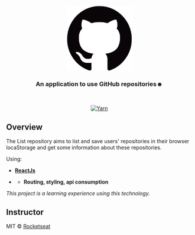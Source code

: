 <p align="center">
  <img src="./src/assets/github.gif" height="175" width="175" alt="Unform" />
</p>

<h3 align="center">
  An application to use GitHub repositories☻
</h3>

<br>

<div align="center">

[![Yarn](https://img.shields.io/badge/yarn-1.22.4-brightgreen)](https://yarnpkg.com/)<space><space>


</div>

## Overview

The List repository aims to list and save users' repositories in their browser locaStorage and get some information about these repositories.

Using:

- **[ReactJs](https://pt-br.reactjs.org/)**

- * **Routing, styling, api consumption**


*This project is a learning experience using this technology.*



## Instructor

MIT © [Rocketseat](https://github.com/Rocketseat)

